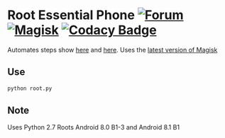 # Root Essential Phone [![Forum](https://img.shields.io/badge/XDA-Forums-f59714.svg?style=flat-square)](https://forum.xda-developers.com/essential-phone/development/root-essential-phone-automated-t3738633) [![Magisk](https://img.shields.io/badge/Magisk-Latest-00B39B.svg?style=flat-square)](https://forum.xda-developers.com/apps/magisk/official-magisk-v7-universal-systemless-t3473445) [![Codacy Badge](https://api.codacy.com/project/badge/Grade/48f0017cee20408e952919d3a551c9c3)](https://www.codacy.com/app/thehappydinoa/root-PH1?utm_source=github.com&utm_medium=referral&utm_content=thehappydinoa/root-PH1&utm_campaign=Badge_Grade)

Automates steps show [here](https://www.xda-developers.com/how-to-root-essential-phone-ph-1/) and [here](https://forum.xda-developers.com/essential-phone/how-to/guide-rooting-essential-ph-1-magisk-t3701976). Uses the [latest version of Magisk](https://forum.xda-developers.com/apps/magisk/official-magisk-v7-universal-systemless-t3473445)

## Use

```bash
python root.py
```

## Note

Uses Python 2.7
Roots Android 8.0 B1-3 and Android 8.1 B1
